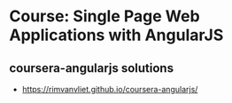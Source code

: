 # Course: Single Page Web Applications with AngularJS

## coursera-angularjs solutions
- https://rimvanvliet.github.io/coursera-angularjs/
